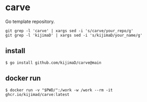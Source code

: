 # carve

Go template repository.

```
git grep -l 'carve' | xargs sed -i 's/carve/your_repo/g'
git grep -l 'kijimaD' | xargs sed -i 's/kijimaD/your_name/g'
```

## install

```
$ go install github.com/kijimaD/carve@main
```

## docker run

```
$ docker run -v "$PWD/":/work -w /work --rm -it ghcr.io/kijimad/carve:latest
```

